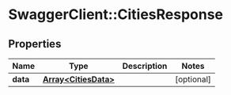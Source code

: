 # SwaggerClient::CitiesResponse

## Properties
Name | Type | Description | Notes
------------ | ------------- | ------------- | -------------
**data** | [**Array&lt;CitiesData&gt;**](CitiesData.md) |  | [optional] 


